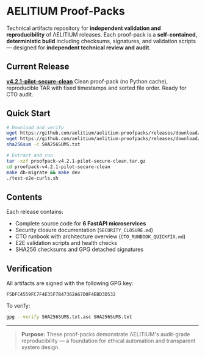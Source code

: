 # AELITIUM Proof-Packs

Technical artifacts repository for **independent validation and reproducibility** of ΛELITIUM releases.
Each proof-pack is a **self-contained, deterministic build** including checksums, signatures, and validation scripts — designed for **independent technical review and audit**.

## Current Release

**[v4.2.1-pilot-secure-clean](https://github.com/aelitium/aelitium-proofpacks/releases/tag/v4.2.1-pilot-secure-clean)**
Clean proof-pack (no Python cache), reproducible TAR with fixed timestamps and sorted file order.
Ready for CTO audit.

## Quick Start

```bash
# Download and verify
wget https://github.com/aelitium/aelitium-proofpacks/releases/download/v4.2.1-pilot-secure-clean/proofpack-v4.2.1-pilot-secure-clean.tar.gz
wget https://github.com/aelitium/aelitium-proofpacks/releases/download/v4.2.1-pilot-secure-clean/SHA256SUMS.txt
sha256sum -c SHA256SUMS.txt

# Extract and run
tar -xzf proofpack-v4.2.1-pilot-secure-clean.tar.gz
cd proofpack-v4.2.1-pilot-secure-clean
make db-migrate && make dev
./test-e2e-curls.sh
```

## Contents

Each release contains:
- Complete source code for **6 FastAPI microservices**
- Security closure documentation (`SECURITY_CLOSURE.md`)
- CTO runbook with architecture overview (`CTO_RUNBOOK_QUICKFIX.md`)
- E2E validation scripts and health checks
- SHA256 checksums and GPG detached signatures

## Verification

All artifacts are signed with the following GPG key:
```
F5DFC4559FC7F4E35F7B47362A67D0F4EBD3D532
```

To verify:
```bash
gpg --verify SHA256SUMS.txt.asc SHA256SUMS.txt
```

---

> **Purpose:** These proof-packs demonstrate ΛELITIUM's audit-grade reproducibility — a foundation for ethical automation and transparent system design.
